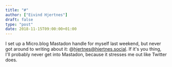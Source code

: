 ```yaml
---
title: "#"
author: ["Eivind Hjertnes"]
draft: false
type: "post"
date: 2018-11-15T09:00:00+01:00
---
```


I set up a Micro.blog Mastadon handle for myself last weekend, but never
got around to writing about it: @hjertnes@hjertnes.social. If it's you
thing, I'll probably never get into Mastadon, because it stresses me out
like Twitter does.
